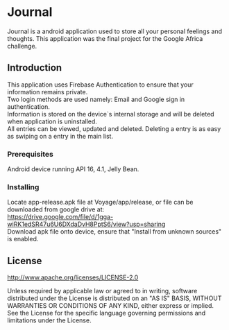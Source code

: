 # Journal

Journal is a android application used to store all your personal feelings and thoughts. This application was the final project for the
Google Africa challenge. 

## Introduction

This application uses Firebase Authentication to ensure that your information remains private.<br />
Two login methods are used namely: Email and Google sign in authentication.<br />
Information is stored on the device`s internal storage and will be deleted when application is uninstalled.<br />
All entries can be viewed, updated and deleted. Deleting a entry is as easy as swiping on a entry in the main list.

### Prerequisites

Android device running API 16, 4.1, Jelly Bean.

### Installing

Locate app-release.apk file at Voyage/app/release, or file can be downloaded from google drive at: <br />
https://drive.google.com/file/d/1gga-wiRK1edSR47u6U6DXdaDvH8PptS6/view?usp=sharing <br />
Download apk file onto device, ensure that "Install from unknown sources" is enabled.

## License

  http://www.apache.org/licenses/LICENSE-2.0

Unless required by applicable law or agreed to in writing, software
distributed under the License is distributed on an "AS IS" BASIS, WITHOUT
WARRANTIES OR CONDITIONS OF ANY KIND, either express or implied.  See the
License for the specific language governing permissions and limitations under
the License.

